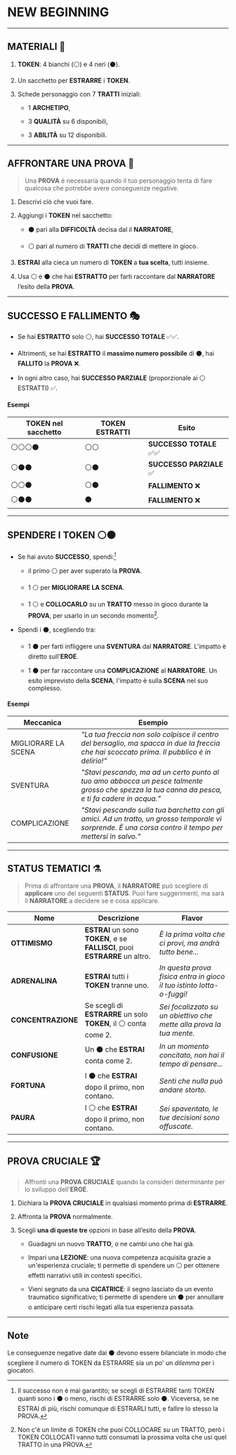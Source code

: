 
# NEW BEGINNING


---

## MATERIALI 🎒


1. **TOKEN**: 4 bianchi (⚪) e 4 neri (⚫).
    
2. Un sacchetto per **ESTRARRE** i **TOKEN**.
    
3. Schede personaggio con 7 **TRATTI** iniziali: 
     
	- 1 **ARCHETIPO**,
	    
	- 3 **QUALITÀ** su 6 disponibili, 
	    
	- 3 **ABILITÀ** su 12 disponibili.
    

---

## AFFRONTARE UNA PROVA 🎯


> Una **PROVA** è necessaria quando il tuo personaggio tenta di fare qualcosa che potrebbe avere conseguenze negative.

1. Descrivi ciò che vuoi fare.
    
2. Aggiungi i **TOKEN** nel sacchetto:
     
    - ⚫ pari alla **DIFFICOLTÀ** decisa dal il **NARRATORE**, 
        
    - ⚪ pari al numero di **TRATTI** che decidi di mettere in gioco.
    
3. **ESTRAI** alla cieca un numero di **TOKEN** a **tua scelta**, tutti insieme.
    
4. Usa ⚪ e ⚫ che hai **ESTRATTO** per farti raccontare dal **NARRATORE** l’esito della **PROVA**.
    

---

## SUCCESSO E FALLIMENTO 🎭


- Se hai **ESTRATTO** solo ⚪, hai **SUCCESSO TOTALE** ✅✅.
    
- Altrimenti, se hai **ESTRATTO** il **massimo numero possibile** di ⚫, hai **FALLITO** la **PROVA** ❌.
    
- In ogni altro caso, hai **SUCCESSO PARZIALE** (proporzionale ai ⚪ ESTRATTI) ✅.
    

#### Esempi

| TOKEN nel sacchetto | TOKEN ESTRATTI | Esito                   |
| ------------------- | -------------- | ----------------------- |
| ⚪⚪⚪⚫                | ⚪⚪             | **SUCCESSO TOTALE** ✅✅  |
| ⚪⚫⚫                 | ⚪⚫             | **SUCCESSO PARZIALE** ✅ |
| ⚪⚪⚫                 | ⚪⚫             | **FALLIMENTO** ❌        |
| ⚪⚫⚫                 | ⚫              | **FALLIMENTO** ❌        |

---

## SPENDERE I TOKEN ⚪⚫


* Se hai avuto **SUCCESSO**, spendi:[^1]
    
    - il primo ⚪ per aver superato la **PROVA**.
        
    * 1 ⚪ per **MIGLIORARE LA SCENA**.
        
	* 1 ⚪ e **COLLOCARLO** su un **TRATTO** messo in gioco durante la **PROVA**, per usarlo in un secondo momento[^2].
	  
* Spendi i ⚫, scegliendo tra: 
    
	* 1 ⚫ per farti infliggere una **SVENTURA** dal **NARRATORE**. L'impatto è diretto sull'**EROE**. 
	    
	* 1 ⚫ per far raccontare una **COMPLICAZIONE** al **NARRATORE**. Un esito imprevisto della **SCENA**, l'impatto è sulla **SCENA** nel suo complesso.
    

#### Esempi

| Meccanica           | Esempio                                                                                                                                                  |
| ------------------- | -------------------------------------------------------------------------------------------------------------------------------------------------------- |
| MIGLIORARE LA SCENA | *"La tua freccia non solo colpisce il centro del bersaglio, ma spacca in due la freccia che hai scoccato prima. Il pubblico è in delirio!"*              |
| SVENTURA            | *"Stavi pescando, ma ad un certo punto al tuo amo abbocca un pesce talmente grosso che spezza la tua canna da pesca, e ti fa cadere in acqua."*          |
| COMPLICAZIONE       | *"Stavi pescando sulla tua barchetta con gli amici. Ad un tratto, un grosso temporale vi sorprende. È una corsa contro il tempo per mettersi in salvo."* |

---

## STATUS TEMATICI ⚗️


> Prima di affrontare una **PROVA**, il **NARRATORE** può scegliere di **applicare** uno dei seguenti **STATUS**. Puoi fare suggerimenti, ma sarà il **NARRATORE** a decidere se e cosa applicare.

| Nome               | Descrizione                                                                  | Flavor                                                                    |
| ------------------ | ---------------------------------------------------------------------------- | ------------------------------------------------------------------------- |
| **OTTIMISMO**      | **ESTRAI** un sono **TOKEN**, e se **FALLISCI**, puoi **ESTRARRE** un altro. | *È la prima volta che ci provi, ma andrà tutto bene...*                   |
| **ADRENALINA**     | **ESTRAI** tutti i **TOKEN** tranne uno.                                     | *In questa prova fisica entra in gioco il tuo istinto lotta-o-fuggi!*<br> |
| **CONCENTRAZIONE** | Se scegli di **ESTRARRE** un solo **TOKEN**, il ⚪ conta come 2.              | *Sei focalizzato su un obiettivo che mette alla prova la tua mente.*      |
| **CONFUSIONE**     | Un ⚫ che **ESTRAI** conta come 2.                                            | *In un momento concitato, non hai il tempo di pensare...*                 |
| **FORTUNA**        | I ⚫ che **ESTRAI** dopo il primo, non contano.                               | *Senti che nulla può andare storto.*                                      |
| **PAURA**          | I ⚪ che **ESTRAI** dopo il primo, non contano.                               | *Sei spaventato, le tue decisioni sono offuscate.*                        |

---

## PROVA CRUCIALE 🏆


> Affronti una **PROVA CRUCIALE** quando la consideri determinante per lo sviluppo dell'**EROE**. 

1. Dichiara la **PROVA CRUCIALE** in qualsiasi momento prima di **ESTRARRE**.
     
2. Affronta la **PROVA** normalmente.
     
3. Scegli **una di queste tre** opzioni in base all’esito della **PROVA**.
     
	- Guadagni un nuovo **TRATTO**, o ne cambi uno che hai già.
	    
	- Impari una **LEZIONE**: una nuova competenza acquisita grazie a un'esperienza cruciale; ti permette di spendere un ⚪ per ottenere effetti narrativi utili in contesti specifici.
	    
	- Vieni segnato da una **CICATRICE**: il segno lasciato da un evento traumatico significativo; ti permette di spendere un ⚫ per annullare o anticipare certi rischi legati alla tua esperienza passata.
	  

---

## Note


Le conseguenze negative date dai ⚫ devono essere bilanciate in modo che scegliere il numero di TOKEN da ESTRARRE sia un po' un *dilemma* per i giocatori.

[^1]: Il successo non è mai garantito; se scegli di ESTRARRE tanti TOKEN quanti sono i ⚫ o meno, rischi di ESTRARRE solo ⚫. Viceversa, se ne ESTRAI di più, rischi comunque di ESTRARLI tutti, e fallire lo stesso la PROVA.

[^2]: Non c'è un limite di TOKEN che puoi COLLOCARE su un TRATTO, però i TOKEN COLLOCATI vanno tutti consumati la prossima volta che usi quel TRATTO in una PROVA.
